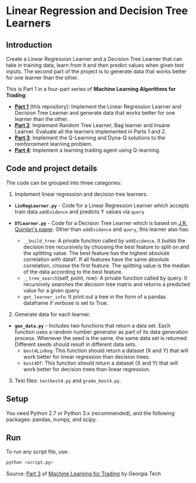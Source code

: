 # Linear Regression and Decision Tree Learners

## Introduction

Create a Linear Regression Learner and a Decision Tree Learner that can take in training data, learn from it and then predict values when given test inputs. The second part of the project is to generate data that works better for one learner than the other. 


This is Part 1 in a four-part series of **Machine Learning Algorithms for Trading**:

* [**Part 1**](https://github.com/ntrang086/ml_trading_defeat_learners) (this repository): Implement the Linear Regression Learner and Decision Tree Learner and generate data that works better for one learner than the other.
* [**Part 2**](https://github.com/ntrang086/ml_trading_assess_learners): Implement Random Tree Learner, Bag learner and Insane Learner. Evaluate all the learners implemented in Parts 1 and 2.
* [**Part 3**](https://github.com/ntrang086/q_learning_robot): Implement the Q-Learning and Dyna-Q solutions to the reinforcement learning problem.
* [**Part 4**](https://github.com/ntrang086/q_learning_trading): Implement a learning trading agent using Q-learning.


## Code and project details

The code can be grouped into three categories:

1) Implement linear regression and decision tree learners. 

* **`LinRegLearner.py`** - Code for a Linear Regression Learner which accepts train data `addEvidence` and predicts Y values via `query`

* **`DTLearner.py`** - Code for a Decision Tree Learner which is based on [J.R. Quinlan's paper](https://link.springer.com/content/pdf/10.1007/BF00116251.pdf). Other than `addEvidence` and `query`, this learner also has:
  * `__build_tree`: A private function called by `addEvidence`. It builds the decision tree recursively by choosing the best feature to split on and the splitting value. The best feature has the highest absolute correlation with dataY. If all features have the same absolute correlation, choose the first feature. The splitting value is the median of the data according to the best feature.
  * `__tree_search`(self, point, row): A private function called by query. It recursively searches the decision tree matrix and returns a predicted value for a given query.
  * `get_learner_info`: It print out a tree in the form of a pandas dataframe if verbose is set to True.

2) Generate data for each learner.

* **`gen_data.py`** - Includes two functions that return a data set. Each function uses a random number generator as part of its data generation process. Whenever the seed is the same, the same data set is returned. Different seeds should result in different data sets. 
  * `best4LinReg`: This function should return a dataset (X and Y) that will work better for linear regression than decision trees.
  * `best4DT`: This function should return a dataset (X and Y) that will work better for decision trees than linear regression.

3) Test files: `testbest4.py` and `grade_best4.py`.

## Setup

You need Python 2.7 or Python 3.x (recommended), and the following packages: pandas, numpy, and scipy.

## Run

To run any script file, use:

```bash
python <script.py>
```

Source: [Part 3](http://quantsoftware.gatech.edu/Machine_Learning_Algorithms_for_Trading) of [Machine Learning for Trading](http://quantsoftware.gatech.edu/Machine_Learning_for_Trading_Course) by Georgia Tech

